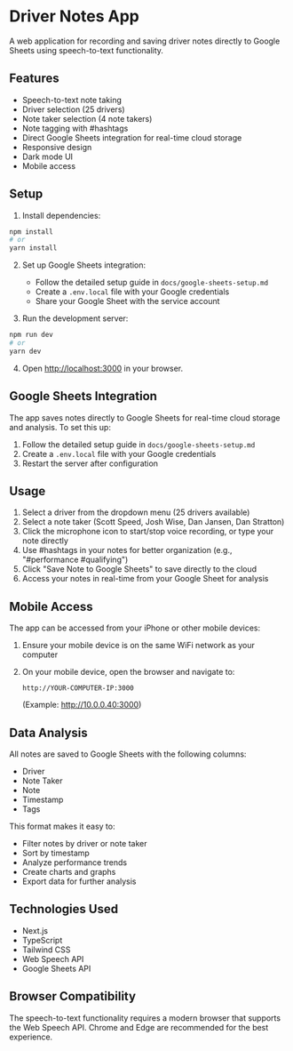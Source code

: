 # Driver Notes App

A web application for recording and saving driver notes directly to Google Sheets using speech-to-text functionality.

## Features

- Speech-to-text note taking
- Driver selection (25 drivers)
- Note taker selection (4 note takers)
- Note tagging with #hashtags
- Direct Google Sheets integration for real-time cloud storage
- Responsive design
- Dark mode UI
- Mobile access

## Setup

1. Install dependencies:
```bash
npm install
# or
yarn install
```

2. Set up Google Sheets integration:
   - Follow the detailed setup guide in `docs/google-sheets-setup.md`
   - Create a `.env.local` file with your Google credentials
   - Share your Google Sheet with the service account

3. Run the development server:
```bash
npm run dev
# or
yarn dev
```

4. Open [http://localhost:3000](http://localhost:3000) in your browser.

## Google Sheets Integration

The app saves notes directly to Google Sheets for real-time cloud storage and analysis. To set this up:

1. Follow the detailed setup guide in `docs/google-sheets-setup.md`
2. Create a `.env.local` file with your Google credentials
3. Restart the server after configuration

## Usage

1. Select a driver from the dropdown menu (25 drivers available)
2. Select a note taker (Scott Speed, Josh Wise, Dan Jansen, Dan Stratton)
3. Click the microphone icon to start/stop voice recording, or type your note directly
4. Use #hashtags in your notes for better organization (e.g., "#performance #qualifying")
5. Click "Save Note to Google Sheets" to save directly to the cloud
6. Access your notes in real-time from your Google Sheet for analysis

## Mobile Access

The app can be accessed from your iPhone or other mobile devices:

1. Ensure your mobile device is on the same WiFi network as your computer
2. On your mobile device, open the browser and navigate to:
   ```
   http://YOUR-COMPUTER-IP:3000
   ```
   
   (Example: http://10.0.0.40:3000)

## Data Analysis

All notes are saved to Google Sheets with the following columns:
- Driver
- Note Taker
- Note
- Timestamp
- Tags

This format makes it easy to:
- Filter notes by driver or note taker
- Sort by timestamp
- Analyze performance trends
- Create charts and graphs
- Export data for further analysis

## Technologies Used

- Next.js
- TypeScript
- Tailwind CSS
- Web Speech API
- Google Sheets API

## Browser Compatibility

The speech-to-text functionality requires a modern browser that supports the Web Speech API. Chrome and Edge are recommended for the best experience. 